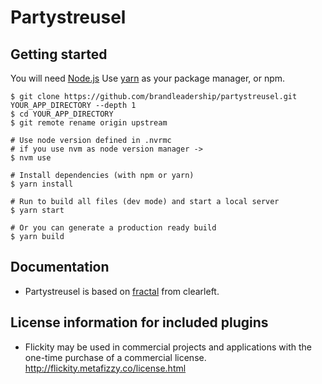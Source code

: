 # Partystreusel

## Getting started

You will need [Node.js](http://nodejs.org)
Use [yarn](https://yarnpkg.com) as your package manager, or npm. 

    $ git clone https://github.com/brandleadership/partystreusel.git YOUR_APP_DIRECTORY --depth 1
    $ cd YOUR_APP_DIRECTORY
    $ git remote rename origin upstream

    # Use node version defined in .nvrmc
    # if you use nvm as node version manager ->
    $ nvm use

    # Install dependencies (with npm or yarn)
    $ yarn install

    # Run to build all files (dev mode) and start a local server
    $ yarn start

    # Or you can generate a production ready build
    $ yarn build


## Documentation

- Partystreusel is based on [fractal](https://fractal.build/guide) from clearleft.

## License information for included plugins
* Flickity may be used in commercial projects and applications with the one-time purchase of a commercial license. http://flickity.metafizzy.co/license.html
